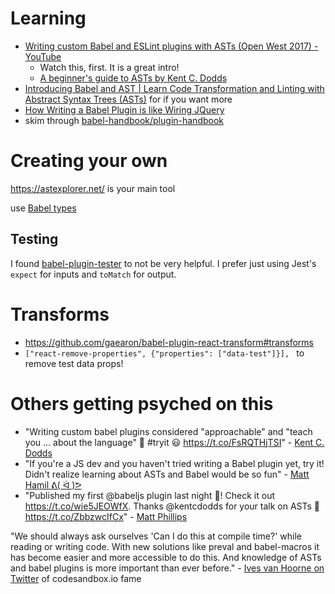 # Learning
- [Writing custom Babel and ESLint plugins with ASTs (Open West 2017) - YouTube](https://www.youtube.com/watch?v=VBscbcm2Mok)
  - Watch this, first. It is a great intro!
  - [A beginner's guide to ASTs by Kent C. Dodds](http://slides.com/kentcdodds/a-beginners-guide-to-asts#/5/1)
- [Introducing Babel and AST | Learn Code Transformation and Linting with Abstract Syntax Trees (ASTs)](https://frontendmasters.com/courses/linting-asts/introducing-babel-and-ast/) for if you want more
- [How Writing a Babel Plugin is like Wiring JQuery](http://henryzoo.com/babel-plugin-slides/assets/player/KeynoteDHTMLPlayer.html#0)
- skim through [babel-handbook/plugin-handbook](https://github.com/thejameskyle/babel-handbook/blob/master/translations/en/plugin-handbook.md)

# Creating your own
https://astexplorer.net/ is your main tool

use [Babel types](https://babeljs.io/docs/core-packages/babel-types/)

## Testing
I found [babel-plugin-tester](https://github.com/babel-utils/babel-plugin-tester) to not be very helpful. I prefer just using Jest's `expect` for inputs and `toMatch` for output.

# Transforms
- https://github.com/gaearon/babel-plugin-react-transform#transforms
-  `["react-remove-properties", {"properties": ["data-test"]}], ` to remove test data props!


# Others getting psyched on this
- "Writing custom babel plugins considered "approachable" and "teach you ... about the language" 🎉 #tryit 😃 https://t.co/FsRQTHjTSI" - [Kent C. Dodds](https://twitter.com/kentcdodds/status/887878863325245440)
- "If you're a JS dev and you haven't tried writing a Babel plugin yet, try it! Didn't realize learning about ASTs and Babel would be so fun" - [Matt Hamil ᕕ( ᐛ )ᕗ](https://twitter.com/_matthamil/status/888145499680886784)
- "Published my first @babeljs plugin last night 🎉! Check it out https://t.co/wie5JEOWfX. Thanks @kentcdodds for your talk on ASTs 👏 https://t.co/ZbbzwcIfCx" - [Matt Phillips](https://twitter.com/mattphillipsio/status/887684639158140928)

"We should always ask ourselves 'Can I do this at compile time?' while reading or writing code. With new solutions like preval and babel-macros it has become easier and more accessible to do this. And knowledge of ASTs and babel plugins is more important than ever before." - [Ives van Hoorne on Twitter](https://twitter.com/CompuIves/status/890069509050073088) of codesandbox.io fame